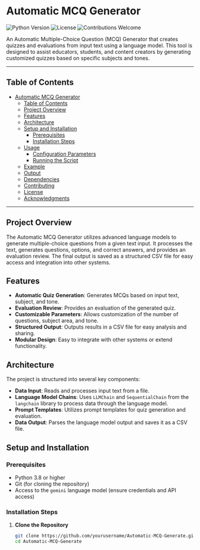 # Automatic MCQ Generator

![Python Version](https://img.shields.io/badge/python-3.8%2B-blue)
![License](https://img.shields.io/badge/license-MIT-green)
![Contributions Welcome](https://img.shields.io/badge/contributions-welcome-orange)

An Automatic Multiple-Choice Question (MCQ) Generator that creates quizzes and evaluations from input text using a language model. This tool is designed to assist educators, students, and content creators by generating customized quizzes based on specific subjects and tones.

---

## Table of Contents

- [Automatic MCQ Generator](#automatic-mcq-generator)
  - [Table of Contents](#table-of-contents)
  - [Project Overview](#project-overview)
  - [Features](#features)
  - [Architecture](#architecture)
  - [Setup and Installation](#setup-and-installation)
    - [Prerequisites](#prerequisites)
    - [Installation Steps](#installation-steps)
  - [Usage](#usage)
    - [Configuration Parameters](#configuration-parameters)
    - [Running the Script](#running-the-script)
  - [Example](#example)
  - [Output](#output)
  - [Dependencies](#dependencies)
  - [Contributing](#contributing)
  - [License](#license)
  - [Acknowledgments](#acknowledgments)

---

## Project Overview

The Automatic MCQ Generator utilizes advanced language models to generate multiple-choice questions from a given text input. It processes the text, generates questions, options, and correct answers, and provides an evaluation review. The final output is saved as a structured CSV file for easy access and integration into other systems.

## Features

- **Automatic Quiz Generation**: Generates MCQs based on input text, subject, and tone.
- **Evaluation Review**: Provides an evaluation of the generated quiz.
- **Customizable Parameters**: Allows customization of the number of questions, subject area, and tone.
- **Structured Output**: Outputs results in a CSV file for easy analysis and sharing.
- **Modular Design**: Easy to integrate with other systems or extend functionality.

## Architecture

The project is structured into several key components:

- **Data Input**: Reads and processes input text from a file.
- **Language Model Chains**: Uses `LLMChain` and `SequentialChain` from the `langchain` library to process data through the language model.
- **Prompt Templates**: Utilizes prompt templates for quiz generation and evaluation.
- **Data Output**: Parses the language model output and saves it as a CSV file.

## Setup and Installation

### Prerequisites

- Python 3.8 or higher
- Git (for cloning the repository)
- Access to the `gemini` language model (ensure credentials and API access)

### Installation Steps

1. **Clone the Repository**

   ```bash
   git clone https://github.com/yourusername/Automatic-MCQ-Generate.git
   cd Automatic-MCQ-Generate
